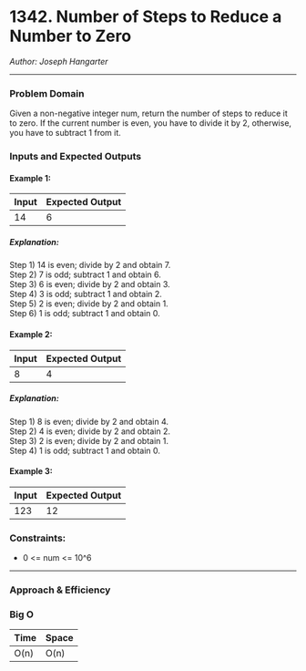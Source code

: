 # 1342. Number of Steps to Reduce a Number to Zero
  
*Author: Joseph Hangarter*

---

### Problem Domain

Given a non-negative integer num, return the number of steps to reduce it to zero. If the current number is even, you have to divide it by 2, otherwise, you have to subtract 1 from it.

### Inputs and Expected Outputs

#### Example 1:  
| Input | Expected Output |
| :----------- | :----------- |
| 14 | 6 |

##### Explanation: 
Step 1) 14 is even; divide by 2 and obtain 7.   
Step 2) 7 is odd; subtract 1 and obtain 6.  
Step 3) 6 is even; divide by 2 and obtain 3.   
Step 4) 3 is odd; subtract 1 and obtain 2.   
Step 5) 2 is even; divide by 2 and obtain 1.   
Step 6) 1 is odd; subtract 1 and obtain 0.

#### Example 2:  
| Input | Expected Output |
| :----------- | :----------- |
| 8 | 4 |

##### Explanation: 
Step 1) 8 is even; divide by 2 and obtain 4.   
Step 2) 4 is even; divide by 2 and obtain 2.   
Step 3) 2 is even; divide by 2 and obtain 1.   
Step 4) 1 is odd; subtract 1 and obtain 0.  

#### Example 3:  
| Input | Expected Output |
| :----------- | :----------- |
| 123 | 12 |

### Constraints:
* 0 <= num <= 10^6

---

### Approach & Efficiency

### Big O

| Time | Space |
| :----------- | :----------- |
| O(n) | O(n) |


